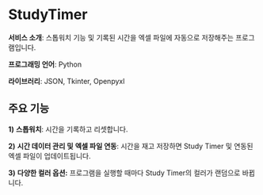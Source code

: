 # StudyTimer
**서비스 소개**: 스톱워치 기능 및 기록된 시간을 엑셀 파일에 
자동으로 저장해주는 프로그램입니다.

**프로그래밍 언어**: Python

**라이브러리**: JSON, Tkinter, Openpyxl

## 주요 기능

**1)** **스톱워치**: 시간을 기록하고 리셋합니다. 

**2)** **시간 데이터 관리 및** **엑셀 파일 연동**: 시간을 재고 저장하면 Study Timer 및 연동된 엑셀 파일이 업데이트됩니다. 

**3)** **다양한 컬러 옵션:** 프로그램을 실행할 때마다 Study Timer의 컬러가 랜덤으로 바뀝니다.
